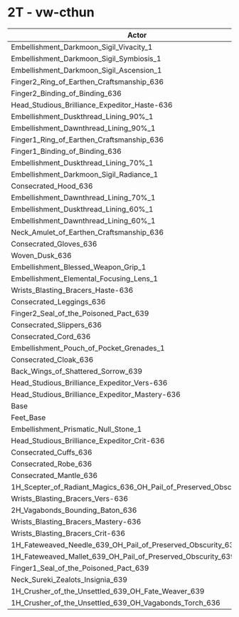 # 2T - vw-cthun
| Actor | DPS | Increase |
|---|:---:|:---:|
|Embellishment_Darkmoon_Sigil_Vivacity_1|1628789|1.69%|
|Embellishment_Darkmoon_Sigil_Symbiosis_1|1625201|1.47%|
|Embellishment_Darkmoon_Sigil_Ascension_1|1622834|1.32%|
|Finger2_Ring_of_Earthen_Craftsmanship_636|1619521|1.11%|
|Finger2_Binding_of_Binding_636|1618711|1.06%|
|Head_Studious_Brilliance_Expeditor_Haste-636|1613632|0.74%|
|Embellishment_Duskthread_Lining_90%_1|1613535|0.74%|
|Embellishment_Dawnthread_Lining_90%_1|1612282|0.66%|
|Finger1_Ring_of_Earthen_Craftsmanship_636|1611674|0.62%|
|Finger1_Binding_of_Binding_636|1611564|0.61%|
|Embellishment_Duskthread_Lining_70%_1|1611407|0.60%|
|Embellishment_Darkmoon_Sigil_Radiance_1|1611260|0.59%|
|Consecrated_Hood_636|1610161|0.53%|
|Embellishment_Dawnthread_Lining_70%_1|1609577|0.49%|
|Embellishment_Duskthread_Lining_60%_1|1609251|0.47%|
|Embellishment_Dawnthread_Lining_60%_1|1608320|0.41%|
|Neck_Amulet_of_Earthen_Craftsmanship_636|1607906|0.39%|
|Consecrated_Gloves_636|1607708|0.37%|
|Woven_Dusk_636|1607287|0.35%|
|Embellishment_Blessed_Weapon_Grip_1|1606436|0.29%|
|Embellishment_Elemental_Focusing_Lens_1|1606247|0.28%|
|Wrists_Blasting_Bracers_Haste-636|1605006|0.20%|
|Consecrated_Leggings_636|1604881|0.20%|
|Finger2_Seal_of_the_Poisoned_Pact_639|1604211|0.15%|
|Consecrated_Slippers_636|1603843|0.13%|
|Consecrated_Cord_636|1603035|0.08%|
|Embellishment_Pouch_of_Pocket_Grenades_1|1602972|0.08%|
|Consecrated_Cloak_636|1602652|0.06%|
|Back_Wings_of_Shattered_Sorrow_639|1602598|0.05%|
|Head_Studious_Brilliance_Expeditor_Vers-636|1602475|0.05%|
|Head_Studious_Brilliance_Expeditor_Mastery-636|1602314|0.04%|
|Base|1601734|0.00%|
|Feet_Base|1601553|-0.01%|
|Embellishment_Prismatic_Null_Stone_1|1600537|-0.07%|
|Head_Studious_Brilliance_Expeditor_Crit-636|1600230|-0.09%|
|Consecrated_Cuffs_636|1600058|-0.10%|
|Consecrated_Robe_636|1599525|-0.14%|
|Consecrated_Mantle_636|1599501|-0.14%|
|1H_Scepter_of_Radiant_Magics_636_OH_Pail_of_Preserved_Obscurity_639|1598950|-0.17%|
|Wrists_Blasting_Bracers_Vers-636|1597415|-0.27%|
|2H_Vagabonds_Bounding_Baton_636|1596080|-0.35%|
|Wrists_Blasting_Bracers_Mastery-636|1595598|-0.38%|
|Wrists_Blasting_Bracers_Crit-636|1594863|-0.43%|
|1H_Fateweaved_Needle_639_OH_Pail_of_Preserved_Obscurity_639|1593838|-0.49%|
|1H_Fateweaved_Mallet_639_OH_Pail_of_Preserved_Obscurity_639|1593099|-0.54%|
|Finger1_Seal_of_the_Poisoned_Pact_639|1589044|-0.79%|
|Neck_Sureki_Zealots_Insignia_639|1555129|-2.91%|
|1H_Crusher_of_the_Unsettled_639_OH_Fate_Weaver_639|1370908|-14.41%|
|1H_Crusher_of_the_Unsettled_639_OH_Vagabonds_Torch_636|1365201|-14.77%|
